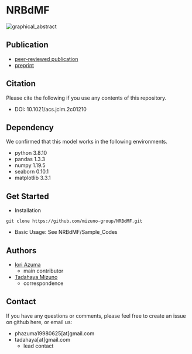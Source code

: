 # NRBdMF
![graphical_abstract](https://user-images.githubusercontent.com/92911852/215065672-ee3a3f68-398f-4b0f-bc53-9c2de698c407.png)

## Publication
- [peer-reviewed publication](https://pubs.acs.org/doi/10.1021/acs.jcim.2c01210)  
- [preprint](https://arxiv.org/abs/2208.04312)  

## Citation
Please cite the following if you use any contents of this repository.  
- DOI: 10.1021/acs.jcim.2c01210  

## Dependency
We confirmed that this model works in the following environments.
- python      3.8.10
- pandas      1.3.3
- numpy       1.19.5
- seaborn     0.10.1
- matplotlib  3.3.1

## Get Started
- Installation
```
git clone https://github.com/mizuno-group/NRBdMF.git
```
- Basic Usage: See NRBdMF/Sample_Codes

## Authors
- [Iori Azuma](https://github.com/groovy-phazuma)  
    - main contributor  
- [Tadahaya Mizuno](https://github.com/tadahayamiz)  
    - correspondence  

## Contact
If you have any questions or comments, please feel free to create an issue on github here, or email us:
- phazuma19980625[at]gmail.com  
- tadahaya[at]gmail.com  
    - lead contact  